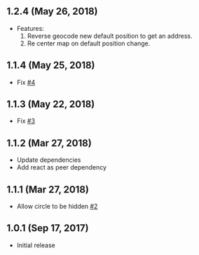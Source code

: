 1.2.4 (May 26, 2018)
-------------
- Features:
  1. Reverse geocode new default position to get an address.
  2. Re center map on default position change.

1.1.4 (May 25, 2018)
-------------
- Fix [#4](https://github.com/rameshsyn/react-location-picker/issues/4)

1.1.3 (May 22, 2018)
-------------
- Fix [#3](https://github.com/rameshsyn/react-location-picker/issues/3)

1.1.2 (Mar 27, 2018)
-------------
- Update dependencies
- Add react as peer dependency

1.1.1 (Mar 27, 2018)
------------
- Allow circle to be hidden [#2](https://github.com/rameshsyn/react-location-picker/pull/2)

1.0.1 (Sep 17, 2017)
------------

- Initial release
